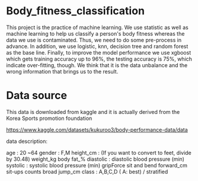 # Body_fitness_classification
This project is the practice of machine learning. We use statistic as well as machine learning to help us classify a person's body fitness whereas the data we use is contaminated. Thus, we need to do some pre-process in advance. In addition, we use logistic, knn, decision tree and random forest as the base line. Finally, to improve the model performance we use xgboost which gets training accuracy up to 96%, the testing accuracy is 75%, which indicate over-fitting, though. We think that it is the data unbalance and the wrong information that brings us to the result.

# Data source
This data is downloaded from kaggle and it is actually derived from the Korea Sports promotion foundation

<https://www.kaggle.com/datasets/kukuroo3/body-performance-data/data>

data description:

age : 20 ~64
gender : F,M
height_cm : (If you want to convert to feet, divide by 30.48)
weight_kg
body fat_%
diastolic : diastolic blood pressure (min)
systolic : systolic blood pressure (min)
gripForce
sit and bend forward_cm
sit-ups counts
broad jump_cm
class : A,B,C,D ( A: best) / stratified

